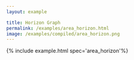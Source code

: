 ```yaml
---
layout: example

title: Horizon Graph
permalink: /examples/area_horizon.html
image: /examples/compiled/area_horizon.png
---
```




{% include example.html spec='area_horizon'%}
